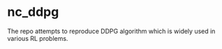 # nc_ddpg
The repo attempts to reproduce DDPG algorithm which is widely used in various RL problems.
